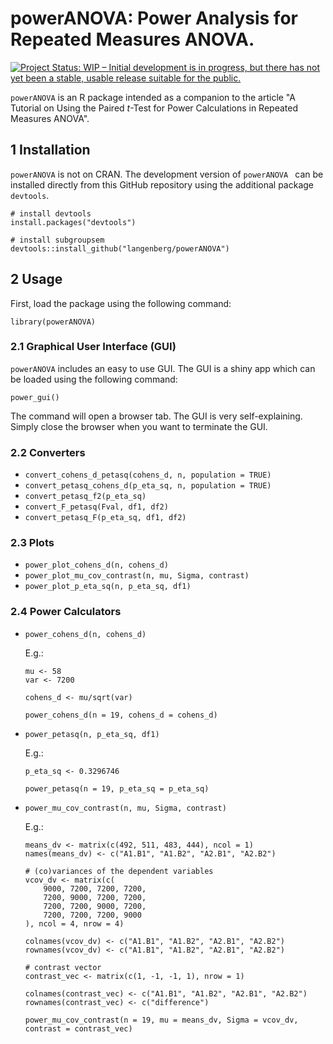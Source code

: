 # powerANOVA: Power Analysis for Repeated Measures ANOVA.
[![Project Status: WIP – Initial development is in progress, but there has not yet been a stable, usable release suitable for the public.](https://www.repostatus.org/badges/latest/wip.svg)](https://www.repostatus.org/#wip)

`powerANOVA` is an R package intended as a companion to the article "A Tutorial on Using the Paired *t*-Test for Power Calculations in Repeated Measures ANOVA".


## 1 Installation
`powerANOVA` is not on CRAN. The development version of `powerANOVA ` can be installed directly from this GitHub repository using the additional package `devtools`. 

```
# install devtools
install.packages("devtools")

# install subgroupsem
devtools::install_github("langenberg/powerANOVA")
```

## 2 Usage

First, load the package using the following command:

```
library(powerANOVA)
```

### 2.1 Graphical User Interface (GUI)

`powerANOVA` includes an easy to use GUI. The GUI is a shiny app which can be loaded using the following command:

```
power_gui()
```

The command will open a browser tab. The GUI is very self-explaining. Simply close the browser when you want to terminate the GUI.

### 2.2 Converters

* `convert_cohens_d_petasq(cohens_d, n, population = TRUE)`
* `convert_petasq_cohens_d(p_eta_sq, n, population = TRUE)`
* `convert_petasq_f2(p_eta_sq)`
* `convert_F_petasq(Fval, df1, df2)`
* `convert_petasq_F(p_eta_sq, df1, df2)`


### 2.3 Plots

* `power_plot_cohens_d(n, cohens_d)`
* `power_plot_mu_cov_contrast(n, mu, Sigma, contrast)`
* `power_plot_p_eta_sq(n, p_eta_sq, df1)`


### 2.4 Power Calculators

* `power_cohens_d(n, cohens_d)`

	E.g.:

	```
	mu <- 58
	var <- 7200
	
	cohens_d <- mu/sqrt(var)
	
	power_cohens_d(n = 19, cohens_d = cohens_d)
	```

* `power_petasq(n, p_eta_sq, df1)`

	E.g.:

	```
	p_eta_sq <- 0.3296746
	
	power_petasq(n = 19, p_eta_sq = p_eta_sq)
	```


* `power_mu_cov_contrast(n, mu, Sigma, contrast)`

	E.g.:
	
	```
	means_dv <- matrix(c(492, 511, 483, 444), ncol = 1)
	names(means_dv) <- c("A1.B1", "A1.B2", "A2.B1", "A2.B2")
	
	# (co)variances of the dependent variables
	vcov_dv <- matrix(c(
	    9000, 7200, 7200, 7200,
	    7200, 9000, 7200, 7200,
	    7200, 7200, 9000, 7200,
	    7200, 7200, 7200, 9000
	), ncol = 4, nrow = 4)
	
	colnames(vcov_dv) <- c("A1.B1", "A1.B2", "A2.B1", "A2.B2")
	rownames(vcov_dv) <- c("A1.B1", "A1.B2", "A2.B1", "A2.B2")
	
	# contrast vector
	contrast_vec <- matrix(c(1, -1, -1, 1), nrow = 1)
	
	colnames(contrast_vec) <- c("A1.B1", "A1.B2", "A2.B1", "A2.B2")
	rownames(contrast_vec) <- c("difference")
	
	power_mu_cov_contrast(n = 19, mu = means_dv, Sigma = vcov_dv, contrast = contrast_vec)
	```
	
	
	
	
	
	